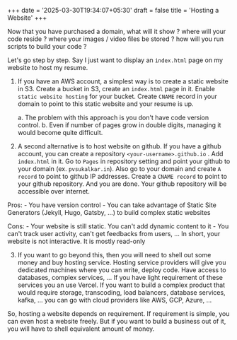 +++
date = '2025-03-30T19:34:07+05:30'
draft = false
title = 'Hosting a Website'
+++

Now that you have purchased a domain, what will it show ? where will your code reside ? where your images / video files be stored ? how will you run scripts to build your code ? 

Let's go step by step. 
Say I just want to display an `index.html` page on my website to host my resume. 

1. If you have an AWS account, a simplest way is to create a static website in S3. Create a bucket in S3, create an `index.html` page in it. Enable `static website hosting` for your bucket. Create `CNAME` record in your domain to point to this static website and your resume is up. 

    a. The problem with this approach is you don't have code version control. 
    b. Even if number of pages grow in double digits, managing it would become quite difficult. 

2. A second alternative is to host website on github. If you have a github account, you can create a repository `<your-username>.github.io` . Add `index.html` in it. Go to `Pages` in repository setting and point your github to your domain (ex. `pvsukalkar.in`).
Also go to your domain and create `A record` to point to github IP addresses. Create a `CNAME record` to point to your github repository. And you are done. Your github repository will be accessible over internet. 

Pros: 
    - You have version control
    - You can take advantage of Static Site Generators (Jekyll, Hugo, Gatsby, ...) to build complex static websites

Cons:
    - Your website is still static. You can't add dynamic content to it
    - You can't track user activity, can't get feedbacks from users, ... In short, your website is not interactive. It is mostly read-only

3. If you want to go beyond this, then you will need to shell out some money and buy hosting service. Hosting service providers will give you dedicated machines where you can write, deploy code. Have access to databases, complex services, ... If you have light requirement of these services you an use Vercel. If you want to build a complex product that would require storage, transcoding, load balancers, database services, kafka, ... you can go with cloud providers like AWS, GCP, Azure, ...

So, hosting a website depends on requirement. If requirement is simple, you can even host a website freely. But if you want to build a business out of it, you will have to shell equivalent amount of money.